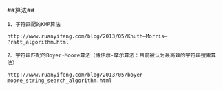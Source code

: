 ##算法##

    1、字符匹配的KMP算法

    http://www.ruanyifeng.com/blog/2013/05/Knuth–Morris–Pratt_algorithm.html
    
    2、字符串匹配的Boyer-Moore算法（博伊尔-摩尔算法：目前被认为最高效的字符串搜索算法）

    http://www.ruanyifeng.com/blog/2013/05/boyer-moore_string_search_algorithm.html